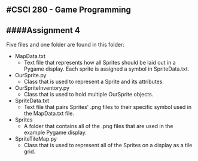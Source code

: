 #CSCI 280 - Game Programming
---
####Assignment 4
---
Five files and one folder are found in this folder:

- MapData.txt
	+ Text file that represents how all Sprites should be laid out in a Pygame display. Each sprite is assigned a symbol in SpriteData.txt.
- OurSprite.py
	+ Class that is used to represent a Sprite and its attributes.
- OurSpriteInventory.py
	+ Class that is used to hold multiple OurSprite objects.
- SpriteData.txt
	+ Text file that pairs Sprites' .png files to their specific symbol used in the MapData.txt file.
- Sprites
	+ A folder that contains all of the .png files that are used in the example Pygame display.
- SpriteTileMap.py
	+ Class that is used to represent all of the Sprites on a display as a tile grid.
	
